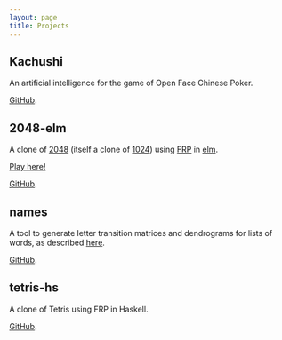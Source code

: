 ```yaml
---
layout: page
title: Projects
---
```


## Kachushi

An artificial intelligence for the game of Open Face Chinese Poker.

[GitHub](https://github.com/ScrambledEggsOnToast/Kachushi).

## 2048-elm

A clone of [2048](https://github.com/gabrielecirulli/2048) (itself a clone of [1024](https://play.google.com/store/apps/details?id=com.veewo.a1024)) using [FRP](http://en.wikipedia.org/wiki/Functional_reactive_programming) in [elm](http://elm-lang.org/).

[Play here!](http://scrambledeggsontoast.github.io/2048-elm/build/)

[GitHub](https://github.com/ScrambledEggsOnToast/2048-elm).

## names

A tool to generate letter transition matrices and dendrograms for lists of words, as described [here](http://scrambledeggsontoast.github.io/2014/09/18/dabbling-computational-linguistics/).

[GitHub](https://github.com/ScrambledEggsOnToast/names).

## tetris-hs

A clone of Tetris using FRP in Haskell.

[GitHub](https://github.com/ScrambledEggsOnToast/tetris-hs).
